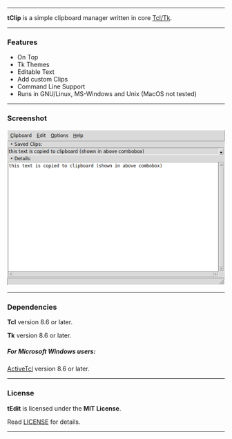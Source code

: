 ----

**tClip** is a simple clipboard manager written in core [Tcl/Tk](https://www.tcl.tk).

----

### Features

* On Top
* Tk Themes
* Editable Text
* Add custom Clips
* Command Line Support
* Runs in GNU/Linux, MS-Windows and Unix (MacOS not tested)

----

### Screenshot

![Screenshot](screenshot.png "Screenshot")

----

### Dependencies

**Tcl** version 8.6 or later.

**Tk** version 8.6 or later.

##### For Microsoft Windows users:

[ActiveTcl](https://www.activestate.com/activetcl) version 8.6 or later.

----

### License

**tEdit** is licensed under the **MIT License**.

Read [LICENSE](LICENSE) for details.

----
